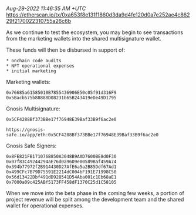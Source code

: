 _Aug-29-2022 11:46:35 AM +UTC_\
https://etherscan.io/tx/0xa653f8e131f1860d3da9d4fe120d0a7e252ae4c86229f2170022310755a26c6b

As we continue to test the ecosystem, you may begin to see transactions from the marketing wallets into the shared multisignature wallet.

These funds will then be disbursed in support of:

    * onchain code audits
    * NFT operational expenses
    * initial marketing

Marketing wallets:

    0x76685a61585010B7855436906E50c05f91d316F9
    0x5Bacb575b88888D08231b65B243419eDe49D1795

Gnosis Multisignature:

    0x5CF4288Bf373BBe17f76948E39Baf33B9f6ac2e0

    https://gnosis-safe.io/app/eth:0x5CF4288Bf373BBe17f76948E39Baf33B9f6ac2e0

Gnosis Safe Signers:

    0x8FE821FB171076B850A3048B9AAD7600BE8d0F30
    0x07f83C49244294aE76d0a96D9e00589Baf459A74
    0x394b77972f2B914430D27AfE6a5a2B85Ddf67Ad1
    0x499CFc7B79D75591E2214dC004bF191E71998C50
    0x56d13422Dbf491dD928541D54Aba001c1Eb68aE1
    0x7000a09c425ABf5173FF458dF1370C25d1C58105

When we move into the beta phase in the coming few weeks, a portion of project revenue will be split among the development team and the shared wallet for operational expenses.
